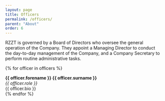 ```yaml
---
layout: page
title: Officers
permalink: /officers/
parent: "About"
order: 6
---
```


RZZT is governed by a Board of Directors who oversee the general operation of the Company. They appoint a Managing Director to conduct the day-to-day management of the Company, and a Company Secretary to perform routine administrative tasks.

{% for officer in officers %}
  <div class="officer-profile">
    <div>
      <strong>{{ officer.forename }} {{ officer.surname }}</strong><br>
      <em>{{ officer.role }}</em><br>
      {{ officer.bio }}<br>
    </div>
  </div>
{% endfor %}
